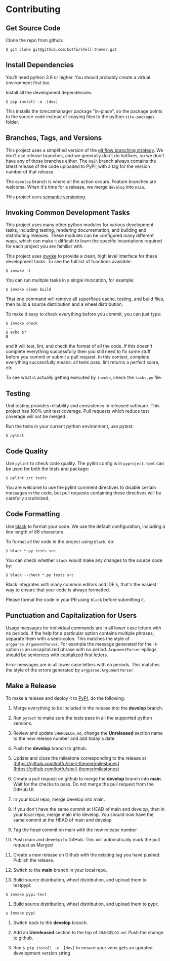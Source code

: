 # Contributing

## Get Source Code

Clone the repo from github:
```
$ git clone git@github.com:kotfu/shell-themer.git
```


## Install Dependencies

You'll need python 3.9 or higher. You should probably create a virtual
environment first too.

Install all the development dependencies:
```
$ pip install -e .[dev]
```

This installs the tomcatmanager package "in-place", so the package points to the
source code instead of copying files to the python `site-packages` folder.


## Branches, Tags, and Versions

This project uses a simplified version of the
[git flow branching strategy](http://nvie.com/posts/a-successful-git-branching-model/).
We don't use release branches, and we generally don't do hotfixes, so we don't have
any of those branches either. The `main` branch always contains the latest release of
the code uploaded to PyPI, with a tag for the version number of that release.

The `develop` branch is where all the action occurs. Feature branches are welcome.
When it's time for a release, we merge `develop` into `main`.

This project uses [semantic versioning](https://semver.org/).


## Invoking Common Development Tasks

This project uses many other python modules for various development tasks, including
testing, rendering documentation, and building and distributing releases. These
modules can be configured many different ways, which can make it difficult to learn
the specific incantations required for each project you are familiar with.

This project uses [invoke](http://www.pyinvoke.org) to provide a clean, high level
interface for these development tasks. To see the full list of functions available:
```
$ invoke -l
```

You can run multiple tasks in a single invocation, for example:
```
$ invoke clean build
```

That one command will remove all superflous cache, testing, and build files, then
build a source distribution and a wheel distribution.

To make it easy to check everything before you commit, you can just type:
```
$ invoke check
...
$ echo $?
0
```

and it will test, lint, and check the format of all the code. If this doesn't complete
everything successfully then you still need to fix some stuff before you commit or
submit a pull request. In this context, complete everything successfully means: all
tests pass, lint returns a perfect score, etc.

To see what is actually getting executed by `invoke`, check the `tasks.py` file.


## Testing

Unit testing provides reliability and consistency in released software. This project
has 100% unit test coverage. Pull requests which reduce test coverage will not
be merged.

Run the tests in your current python environment, use pytest:
```
$ pytest
```


## Code Quality

Use `pylint` to check code quality. The pylint config is in `pyproject.toml`
can be used for both the tests and package:
```
$ pylint src tests
```

You are welcome to use the pylint comment directives to disable certain messages in
the code, but pull requests containing these directives will be carefully scrutinized.


## Code Formatting

Use [black](https://black.readthedocs.io/en/stable/index.html) to format your code.
We use the default configuration, including a line length of 88 characters.

To format all the code in the project using `black`, do:
```
$ black *.py tests src
```

You can check whether `black` would make any changes to the source code by:
```
$ black --check *.py tests src
```

Black integrates with many common editors and IDE's, that's the easiest way to ensure
that your code is always formatted.

Please format the code in your PR using `black` before submitting it.


## Punctuation and Capitalization for Users

Usage messages for individual commands are in all lower case letters with no periods.
If the help for a particular option contains multiple phrases, separate them with
a semi-colon. This matches the style of `argparse.ArgumentParser`. For example the
message generated for the `-h` option is an uncapitalized phrase with no period.
`ArgumentParser` epilogs should be sentences with capitalized first letters.

Error messages are in all lower case letters with no periods. This matches the style
of the errors generated by `argparse.ArgumentParser`.


## Make a Release

To make a release and deploy it to [PyPI](https://pypi.python.org/pypi), do the
following:

1. Merge everything to be included in the release into the **develop** branch.

2. Run `pytest` to make sure the tests pass in all the supported python versions.

3. Review and update `CHANGELOG.md`, change the **Unreleased** section name to
   the new release number and add today's date.

4. Push the **develop** branch to github.

5. Update and close the milestone corresponding to the release at
   [https://github.com/kotfu/shell-themer/milestones](https://github.com/kotfu/shell-themer/milestones)

6. Create a pull request on github to merge the **develop** branch into
   **main**. Wait for the checks to pass. Do not merge the pull request
   from the GitHub UI.

7. In your local repo, merge develop into main.

8. If you don't have the same commit at HEAD of main and develop, then in your
   local repo, merge main into develop. You should now have the same commit at
   the HEAD of main and develop

9. Tag the head commit on main with the new release number

10. Push main and develop to GitHub. This will automatically mark the pull request
    as Merged

11. Create a new release on Github with the existing tag you have pushed. Publish the release.

12. Switch to the **main** branch in your local repo.

13. Build source distribution, wheel distribution, and upload them to testpypi:
```
$ invoke pypi-test
```

1.  Build source distribution, wheel distribution, and upload them to pypi:
```
$ invoke pypi
```

1.  Switch back to the **develop** branch.

2.  Add an **Unreleased** section to the top of `CHANGELOG.md`. Push the
    change to github.

3.  Run `$ pip install -e .[dev]` to ensure your venv gets an updated
    development version string
